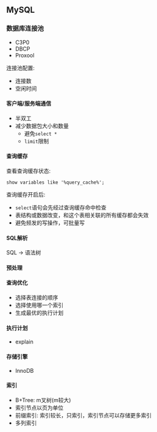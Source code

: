 ## MySQL

### 数据库连接池

* C3P0
* DBCP
* Proxool

连接池配置:

* 连接数
* 空闲时间

#### 客户端/服务端通信

* 半双工
* 减少数据包大小和数量
    * 避免`select *`
    * `limit`限制

#### 查询缓存

查看查询缓存状态:

```
show variables like '%query_cache%';
```

查询缓存开启后:

* `select`语句会先经过查询缓存命中检查
* 表结构或数据改变，和这个表相关联的所有缓存都会失效
* 避免频发的写操作，可批量写

#### SQL解析

SQL -> 语法树

#### 预处理

#### 查询优化

* 选择表连接的顺序
* 选择使用哪一个索引
* 生成最优的执行计划

#### 执行计划

* explain

#### 存储引擎

* InnoDB

#### 索引

* B+Tree: m叉树(m较大)
* 索引节点以页为单位
* 前缀索引: 索引较长，只索引，索引节点可以存储更多索引
* 多列索引
